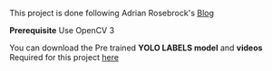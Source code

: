
This project is done following Adrian Rosebrock's [Blog](https://www.pyimagesearch.com/2018/11/12/yolo-object-detection-with-opencv/)

**Prerequisite**
Use OpenCV 3

You can download the Pre trained **YOLO LABELS model** and **videos** Required for this project [here](http://t.dripemail2.com/c/eyJhY2NvdW50X2lkIjoiNDc2ODQyOSIsImRlbGl2ZXJ5X2lkIjoiNDQ0MDM4NzA3MiIsInVybCI6Imh0dHBzOi8vczMtdXMtd2VzdC0yLmFtYXpvbmF3cy5jb20vc3RhdGljLnB5aW1hZ2VzZWFyY2guY29tL29wZW5jdi15b2xvL3lvbG8tb2JqZWN0LWRldGVjdGlvbi56aXA_X19zPWN5em9vOHJzcHFyZXNpdGZpc3ZtIn0)
